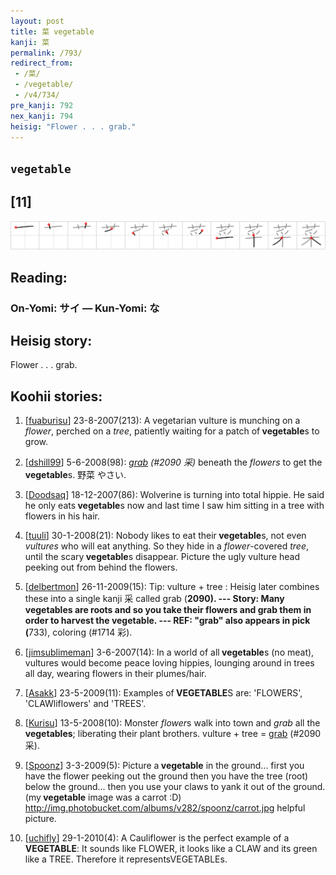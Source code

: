 ```yaml
---
layout: post
title: 菜 vegetable
kanji: 菜
permalink: /793/
redirect_from:
 - /菜/
 - /vegetable/
 - /v4/734/
pre_kanji: 792
nex_kanji: 794
heisig: "Flower . . . grab."
---
```


## `vegetable`

## [11]

<div class="stroke"><img src="../images/E88F9C.png" /></div>

## Reading:

### On-Yomi: サイ &mdash; Kun-Yomi: な

## Heisig story:

Flower . . . grab.

## Koohii stories:

1) [<a href="http://kanji.koohii.com/profile/fuaburisu">fuaburisu</a>] 23-8-2007(213): A vegetarian vulture is munching on a <em>flower</em>, perched on a <em>tree</em>, patiently waiting for a patch of<strong> vegetable</strong>s to grow.

2) [<a href="http://kanji.koohii.com/profile/dshill99">dshill99</a>] 5-6-2008(98): <em><a href="../2090">grab</a> (#2090 采)</em> beneath the <em>flowers</em> to get the<strong> vegetable</strong>s. 野菜 やさい.

3) [<a href="http://kanji.koohii.com/profile/Doodsaq">Doodsaq</a>] 18-12-2007(86): Wolverine is turning into total hippie. He said he only eats<strong> vegetable</strong>s now and last time I saw him sitting in a tree with flowers in his hair.

4) [<a href="http://kanji.koohii.com/profile/tuuli">tuuli</a>] 30-1-2008(21): Nobody likes to eat their<strong> vegetable</strong>s, not even <em>vultures</em> who will eat anything. So they hide in a <em>flower</em>-covered <em>tree</em>, until the scary<strong> vegetable</strong>s disappear. Picture the ugly vulture head peeking out from behind the flowers.

5) [<a href="http://kanji.koohii.com/profile/delbertmon">delbertmon</a>] 26-11-2009(15): Tip: vulture + tree : Heisig later combines these into a single kanji 采 called grab (<strong>2090). --- Story: Many<strong> vegetable</strong>s are roots and so you take their flowers and grab them in order to harvest the<strong> vegetable</strong>. --- REF: &quot;grab&quot; also appears in pick (</strong>733), coloring (#1714 彩).

6) [<a href="http://kanji.koohii.com/profile/jimsublimeman">jimsublimeman</a>] 3-6-2007(14): In a world of all<strong> vegetable</strong>s (no meat), vultures would become peace loving hippies, lounging around in trees all day, wearing flowers in their plumes/hair.

7) [<a href="http://kanji.koohii.com/profile/Asakk">Asakk</a>] 23-5-2009(11): Examples of<strong> VEGETABLE</strong>S are: &#039;FLOWERS&#039;, &#039;CLAWliflowers&#039; and &#039;TREES&#039;.

8) [<a href="http://kanji.koohii.com/profile/Kurisu">Kurisu</a>] 13-5-2008(10): Monster <em>flower</em>s walk into town and <em>grab</em> all the <strong>vegetables</strong>; liberating their plant brothers. vulture + tree = <a href="../2090">grab</a> (#2090 采).

9) [<a href="http://kanji.koohii.com/profile/Spoonz">Spoonz</a>] 3-3-2009(5): Picture a<strong> vegetable</strong> in the ground... first you have the flower peeking out the ground then you have the tree (root) below the ground... then you use your claws to yank it out of the ground. (my<strong> vegetable</strong> image was a carrot :D) <a href="http://img.photobucket.com/albums/v282/spoonz/carrot.jpg">http://img.photobucket.com/albums/v282/spoonz/carrot.jpg</a> helpful picture.

10) [<a href="http://kanji.koohii.com/profile/uchifly">uchifly</a>] 29-1-2010(4): A Cauliflower is the perfect example of a<strong> VEGETABLE</strong>: It sounds like FLOWER, it looks like a CLAW and its green like a TREE. Therefore it representsVEGETABLEs.
